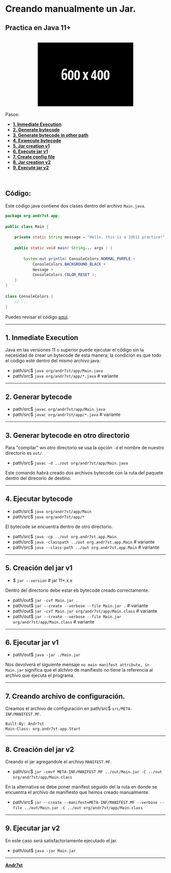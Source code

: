 # Creando manualmente un Jar.

## Practica en Java 11+

<br/>

<div align="center">
  <picture>
    <source media="(prefers-color-scheme: dark)" srcset="project-resources/img/ph_1.png">
    <img alt="image" src="project-resources/img/ph_0.png" width=300">
  </picture>
</div>

Pasos:

* [**1. Inmediate Execution**](#1-Inmediate-Execution)
* [**2. Generate bytecode**](#2-Generar-bytecode)
* [**3. Generate bytecode in other path**](#3-Generar-bytecode-en-otro-directorio)
* [**4. Exwecute bytecode**](#4-Ejecutar-bytecode)
* [**5. Jar creation v1**](#5-Creación-del-jar-v1)
* [**6. Execute jar v1**](#6-Ejecutar-jar-v1)
* [**7. Create config file**](#7-Creando-archivo-de-configuración)
* [**8. Jar creation v2**](#8-Creación-del-jar-v2)
* [**9. Execute jar v2**](#9-Ejecutar-jar-v2)


<br/>

## Código:

Este código java contiene dos clases dentro del archivo `Main.java`.


```Java
package org.andr7st.app;

public class Main {

    private static String message = "Hello, this is a Jdk11 practice!";

    public static void main( String... args ) {
        
        System.out.println( ConsoleColors.NORMAL_PURPLE + 
            ConsoleColors.BACKGROUND_BLACK + 
            message + 
            ConsoleColors.COLOR_RESET );
    }
}

class ConsoleColors {
    // ...
}

```

Puedes revisar el código [aquí](src/org/andr7st/app/Main.java).

---

## 1. Inmediate Execution

Java en las versiones 11 o superior puede ejecutar el código sin la necesidad de crear un bytecode de esta manera; la condición es que todo el código esté dentro del mismo archivo java.

* path/src$ `java org/andr7st/app/Main.java`
* path/src$ `java org/andr7st/app/*.java` # variante

---

## 2. Generar bytecode

* path/src$ `javac org/andr7st/app/Main.java`
* path/src$ `javac org/andr7st/app/*.java` # variante

---

## 3. Generar bytecode en otro directorio

Para "compilar" wn otro directorio se usa la opción `-d` el nombre de nuestro directorio es `out/`.

* path/src$ `javac -d ../out org/andr7st/app/Main.java`

Este comando habrá creado dos archivos bytecode con la ruta del paquete dentro del direcorio de destino.

---

## 4. Ejecutar bytecode


* path/src$ `java org/andr7st/app/Main`
* path/src$ `java org/andr7st/app/*`

El bytecode se encuentra dentro de otro directorio.

* path/src$ `java -cp ../out org.andr7st.app.Main`
* path/src$ `java -classpath ../out org.andr7st.app.Main` # variante
* path/src$ `java --class-path ../out org.andr7st.app.Main` # variante 

---

## 5. Creación del jar v1

* $ `jar --version` # jar 11+.x.x 

Dentro del directorio debe estar eb bytecode creado correctamente.

* path/out$ `jar -cvf Main.jar .`
* path/out$ `jar --create --verbose --file Main.jar .` # variante
* path/out$ `jar -cvf Main.jar org/andr7st/app/Main.class` # variante
* path/out$ `jar --create --verbose --file Main.jar org/andr7st/app/Main.class` # variante

---

## 6. Ejecutar jar v1

* path/out$ `java -jar ./Main.jar`

Nos devolverá el siguiente mensaje `no main manifest attribute, in Main.jar` significa que el alchivo de manifiesto no tiene la referencia al archivo que ejecuta el programa.

---

## 7. Creando archivo de configuración.

Creamos el archivo de configuración en path/src$ `src/META-INF/MANIFEST.MF`.

```Terminal
Built-By: Andr7st
Main-Class: org.andr7st.app.Start
```
---

## 8. Creación del jar v2

Creando el jar agregandole el archivo `MANIFEST.MF`.

* path/src$ `jar -cmvf META-INF/MANIFEST.MF ../out/Main.jar -C ../out org/andr7st/app/Main.class`

En la alternativa se debe poner manifest seguido del la ruta en donde se encuentra el archivo de manifiesto que hemos creado manualmente.

* path/src$ `jar --create --manifest=META-INF/MANIFEST.MF --verbose --file ../out/Main.jar -C ../out org/andr7st/app/Main.class`

---

## 9. Ejecutar jar v2

En este caso será satisfactoriamente ejecutado el jar.

* path/out$ `java -jar Main.jar`

---

[**Andr7st**](https://github.com/Andr7st/)

